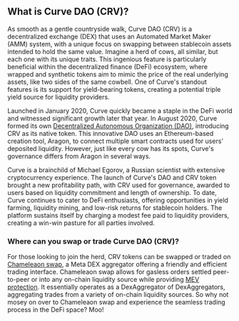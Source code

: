 <h2>What is Curve DAO (CRV)?</h2>
<p>As smooth as a gentle countryside walk, Curve DAO (CRV) is a decentralized exchange (DEX) that uses an Automated Market Maker (AMM) system, with a unique focus on swapping between stablecoin assets intended to hold the same value. Imagine a herd of cows, all similar, but each one with its unique traits. This ingenious feature is particularly beneficial within the decentralized finance (DeFi) ecosystem, where wrapped and synthetic tokens aim to mimic the price of the real underlying assets, like two sides of the same cowbell. One of Curve's standout features is its support for yield-bearing tokens, creating a potential triple yield source for liquidity providers.</p>

<p>Launched in January 2020, Curve quickly became a staple in the DeFi world and witnessed significant growth later that year. In August 2020, Curve formed its own <a href="https://en.wikipedia.org/wiki/Decentralized_autonomous_organization" rel="nofollow noreferrer noopener" target="_blank">Decentralized Autonomous Organization (DAO)</a>, introducing CRV as its native token. This innovative DAO uses an Ethereum-based creation tool, Aragon, to connect multiple smart contracts used for users' deposited liquidity. However, just like every cow has its spots, Curve's governance differs from Aragon in several ways.</p>

<p>Curve is a brainchild of Michael Egorov, a Russian scientist with extensive cryptocurrency experience. The launch of Curve's DAO and CRV token brought a new profitability path, with CRV used for governance, awarded to users based on liquidity commitment and length of ownership. To date, Curve continues to cater to DeFi enthusiasts, offering opportunities in yield farming, liquidity mining, and low-risk returns for stablecoin holders. The platform sustains itself by charging a modest fee paid to liquidity providers, creating a win-win pasture for all parties involved.</p>

<h3>Where can you swap or trade Curve DAO (CRV)?</h3>
<p>For those looking to join the herd, CRV tokens can be swapped or traded on <a href="https://chameleon.exchange/" rel="noopener" target="_blank">Chameleaon swap</a>, a Meta DEX aggregator offering a friendly and efficient trading interface. Chameleaon swap allows for gasless orders settled peer-to-peer or into any on-chain liquidity source while providing <a href="https://ethereum.org/en/developers/docs/mev/" rel="nofollow noreferrer noopener" target="_blank">MEV protection</a>. It essentially operates as a DexAggregator of DexAggregators, aggregating trades from a variety of on-chain liquidity sources. So why not mosey on over to Chameleaon swap and experience the seamless trading process in the DeFi space? Moo!</p>
